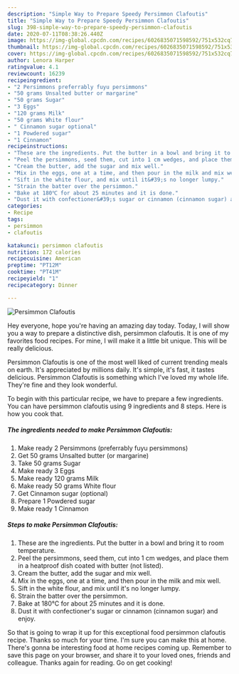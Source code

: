 ```yaml
---
description: "Simple Way to Prepare Speedy Persimmon Clafoutis"
title: "Simple Way to Prepare Speedy Persimmon Clafoutis"
slug: 398-simple-way-to-prepare-speedy-persimmon-clafoutis
date: 2020-07-11T08:38:26.440Z
image: https://img-global.cpcdn.com/recipes/6026835071598592/751x532cq70/persimmon-clafoutis-recipe-main-photo.jpg
thumbnail: https://img-global.cpcdn.com/recipes/6026835071598592/751x532cq70/persimmon-clafoutis-recipe-main-photo.jpg
cover: https://img-global.cpcdn.com/recipes/6026835071598592/751x532cq70/persimmon-clafoutis-recipe-main-photo.jpg
author: Lenora Harper
ratingvalue: 4.1
reviewcount: 16239
recipeingredient:
- "2 Persimmons preferrably fuyu persimmons"
- "50 grams Unsalted butter or margarine"
- "50 grams Sugar"
- "3 Eggs"
- "120 grams Milk"
- "50 grams White flour"
- " Cinnamon sugar optional"
- "1 Powdered sugar"
- "1 Cinnamon"
recipeinstructions:
- "These are the ingredients. Put the butter in a bowl and bring it to room temperature."
- "Peel the persimmons, seed them, cut into 1 cm wedges, and place them in a heatproof dish coated with butter (not listed)."
- "Cream the butter, add the sugar and mix well."
- "Mix in the eggs, one at a time, and then pour in the milk and mix well."
- "Sift in the white flour, and mix until it&#39;s no longer lumpy."
- "Strain the batter over the persimmon."
- "Bake at 180℃ for about 25 minutes and it is done."
- "Dust it with confectioner&#39;s sugar or cinnamon (cinnamon sugar) and enjoy."
categories:
- Recipe
tags:
- persimmon
- clafoutis

katakunci: persimmon clafoutis 
nutrition: 172 calories
recipecuisine: American
preptime: "PT12M"
cooktime: "PT41M"
recipeyield: "1"
recipecategory: Dinner

---
```



![Persimmon Clafoutis](https://img-global.cpcdn.com/recipes/6026835071598592/751x532cq70/persimmon-clafoutis-recipe-main-photo.jpg)

Hey everyone, hope you're having an amazing day today. Today, I will show you a way to prepare a distinctive dish, persimmon clafoutis. It is one of my favorites food recipes. For mine, I will make it a little bit unique. This will be really delicious.

Persimmon Clafoutis is one of the most well liked of current trending meals on earth. It's appreciated by millions daily. It's simple, it's fast, it tastes delicious. Persimmon Clafoutis is something which I've loved my whole life. They're fine and they look wonderful.




To begin with this particular recipe, we have to prepare a few ingredients. You can have persimmon clafoutis using 9 ingredients and 8 steps. Here is how you cook that.

<!--inarticleads1-->

##### The ingredients needed to make Persimmon Clafoutis:

1. Make ready 2 Persimmons (preferrably fuyu persimmons)
1. Get 50 grams Unsalted butter (or margarine)
1. Take 50 grams Sugar
1. Make ready 3 Eggs
1. Make ready 120 grams Milk
1. Make ready 50 grams White flour
1. Get  Cinnamon sugar (optional)
1. Prepare 1 Powdered sugar
1. Make ready 1 Cinnamon




<!--inarticleads2-->

##### Steps to make Persimmon Clafoutis:

1. These are the ingredients. Put the butter in a bowl and bring it to room temperature.
1. Peel the persimmons, seed them, cut into 1 cm wedges, and place them in a heatproof dish coated with butter (not listed).
1. Cream the butter, add the sugar and mix well.
1. Mix in the eggs, one at a time, and then pour in the milk and mix well.
1. Sift in the white flour, and mix until it&#39;s no longer lumpy.
1. Strain the batter over the persimmon.
1. Bake at 180℃ for about 25 minutes and it is done.
1. Dust it with confectioner&#39;s sugar or cinnamon (cinnamon sugar) and enjoy.




So that is going to wrap it up for this exceptional food persimmon clafoutis recipe. Thanks so much for your time. I'm sure you can make this at home. There's gonna be interesting food at home recipes coming up. Remember to save this page on your browser, and share it to your loved ones, friends and colleague. Thanks again for reading. Go on get cooking!
